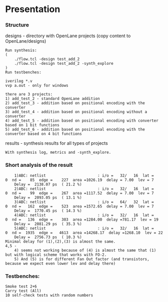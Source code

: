 # Presentation

### Structure


designs - directory with OpenLane projects (copy content to OpenLane/designs)

	Run synthesis:
	(
		./flow.tcl -design test_add_2
		./flow.tcl -design test_add_2 -synth_explore 
	)
	Run testbenches:

	iverilog *.v
	vvp a.out - only for windows

	there are 3 projects:
	1) add_test_2 - standard OpenLane addition
	2) add_test_3 - addition based on positional encoding with the converter
	3) add_test_4 - addition based on positional encoding without a converter
	4) add_test_5 - addition based on positional encoding with converter based on 1 bit functions
	5) add_test_6 - addition based on positional encoding with the converter based on 4 bit functions


results - synthesis results for all types of projects

	With synthesis log, metrics and -synth_explore.
### Short analysis of the result

		1)ABC: netlist                       : i/o =   32/   16  lat =    0  nd =    85  edge =    227  area =1026.19  delay = 7.00  lev = 7
		Delay =  2138.07 ps  ( 21.2 %)  
		2)ABC: netlist                       : i/o =   32/   16  lat =    0  nd =    99  edge =    267  area =1117.52  delay = 7.00  lev = 7
		Delay =  2093.05 ps  ( 13.1 %)
		3)ABC: netlist                       : i/o =   64/   32  lat =    0  nd =   162  edge =    523  area =1572.65  delay = 7.00  lev = 7
		Delay =  1770.45 ps  ( 14.3 %)
		4)ABC: netlist                       : i/o =   32/   16  lat =    0  nd =   136  edge =    303  area =1284.00  delay =781.17  lev = 19
		Delay =  2081.29 ps  ( 35.3 %)     
		5)ABC: netlist                       : i/o =   32/   16  lat =    0  nd =  1935  edge =   4613  area =14268.17  delay =1268.10  lev = 22
		Delay =  2756.73 ps  ( 10.3 %)
	Minimal delay for (1),(2),(3) is almost the same.
	4,5 - 
		4) seems not working because of (4) is almost the same that (1) but with logical scheme that works with FO-2. 
		5) And (5) is for different Fan Out factor (and transistors, because we expect even lower lev and delay there)
### Testbenches:
	Smoke test 2+6
	Carry test (All)
	10 self-check tests with random numbers
